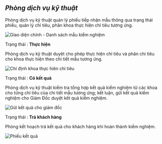 ## *Phòng dịch vụ kỹ thuật*

Phòng dịch vụ kỹ thuật quản lý phiếu tiếp nhận mẫu thông qua trạng thái phiếu, quản lý chỉ tiêu, phân khoa thực hiện chỉ tiêu tương ứng.

![](https://i.imgur.com/9ssqmgm.png "Giao diện chính - Danh sách mẫu kiểm nghiệm")

Trạng thái : **Thực hiện**

Phòng dịch vụ kỹ thuật duyệt cho phép thực hiện chỉ tiêu và phân chi tiêu cho khoa thực hiện theo chi tiết mẫu tương ứng.

![](https://i.imgur.com/yJXDCBT.png "Chỉ định khoa thực hiên chỉ tiêu")

Trạng thái : **Có kết quả**

Phòng dịch vụ kỹ thuật kiểm tra tổng hợp kết quả kiểm nghiệm từ các khoa cho từng chi tiêu của chi tiết mẫu tương ứng; kết luận, gửi kết quả kiểm nghiệm cho Giám Đốc duyệt kết quả kiểm nghiệm.

![](https://i.imgur.com/qDBl3fI.png "Gửi kết quả cho giám đốc")

Trạng thái : **Trả khách hàng**

Phòng kết hoạch trả kết quả cho khách hàng khi hoàn thành kiểm nghiệm.

![](https://i.imgur.com/TpSGoFn.png "Phiếu kết quả")